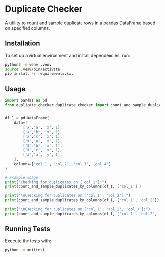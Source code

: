 # Duplicate Checker

A utility to count and sample duplicate rows in a pandas DataFrame based on specified columns.

## Installation

To set up a virtual environment and install dependencies, run:

```bash
python3 -m venv .venv
source .venv/bin/activate
pip install -r requirements.txt
```

## Usage

```python
import pandas as pd
from duplicate_checker.duplicate_checker import count_and_sample_duplicates_by_columns


df_1 = pd.DataFrame(
    data=[
        ['A','a', 'x', 1],
        ['A','b', 'x', 1],
        ['A','c', 'x', 1],
        ['B','a', 'x', 1],
        ['B','b', 'x', 1],
        ['B','c', 'x', 1],
        ['A','a', 'y', 1],
    ],
    columns=['col_1', 'col_2', 'col_3', 'col_4']
)

# Example usage
print("Checking for duplicates on ['col_1']:")
print(count_and_sample_duplicates_by_columns(df_1, ['col_1']))

print("\nChecking for duplicates on ['col_1', 'col_2']:")
print(count_and_sample_duplicates_by_columns(df_1, ['col_1', 'col_2']))

print("\nChecking for duplicates on ['col_1', 'col_2', 'col_3']:")
print(count_and_sample_duplicates_by_columns(df_1, ['col_1', 'col_2', 'col_3']))
```


## Running Tests

Execute the tests with:

```bash
python -m unittest
```